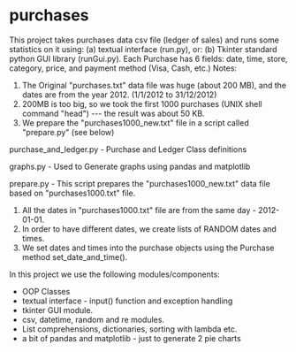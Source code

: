 # purchases
This project takes purchases data csv file (ledger of sales) and runs some statistics on it using:
(a) textual interface (run.py), or:
(b) Tkinter standard python GUI library (runGui.py).
Each Purchase has 6 fields: date, time, store, category, price, and payment method (Visa, Cash, etc.)
Notes:
1. The Original "purchases.txt" data file was huge (about 200 MB), and the dates are from the year 2012. (1/1/2012 to 31/12/2012)
2. 200MB is too big, so we took the first 1000 purchases (UNIX shell command "head") --- the result was about 50 KB.
3. We prepare the "purchases1000_new.txt" file in a script called "prepare.py" (see below)

purchase_and_ledger.py - Purchase and Ledger Class definitions

graphs.py - Used to Generate graphs using pandas and matplotlib

prepare.py - 
This script prepares the "purchases1000_new.txt" data file based on "purchases1000.txt" file.
1. All the dates in "purchases1000.txt" file are from the same day - 2012-01-01.
2. In order to have different dates, we create lists of RANDOM dates and times.
3. We set dates and times into the purchase objects using the Purchase method set_date_and_time().

In this project we use the following modules/components:
- OOP Classes
- textual interface - input() function and exception handling
- tkinter GUI module.
- csv, datetime, random and re modules.
- List comprehensions, dictionaries, sorting with lambda etc.
- a bit of pandas and matplotlib - just to generate 2 pie charts
